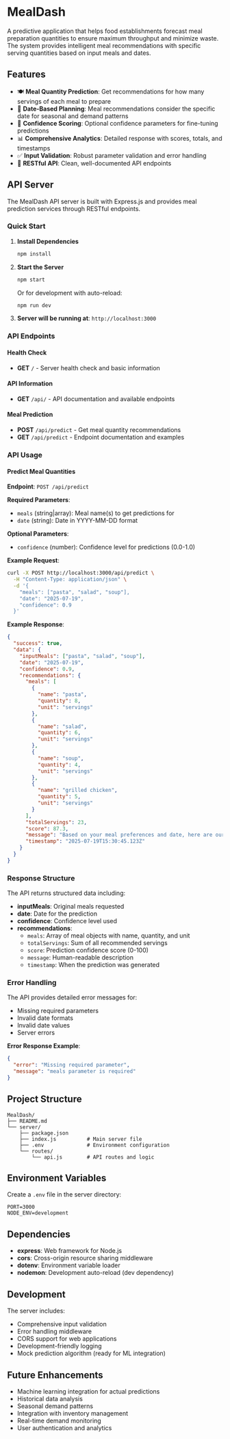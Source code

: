 # MealDash

A predictive application that helps food establishments forecast meal preparation quantities to ensure maximum throughput and minimize waste. The system provides intelligent meal recommendations with specific serving quantities based on input meals and dates.

## Features

- 🍽️ **Meal Quantity Prediction**: Get recommendations for how many servings of each meal to prepare
- 📅 **Date-Based Planning**: Meal recommendations consider the specific date for seasonal and demand patterns
- 🎯 **Confidence Scoring**: Optional confidence parameters for fine-tuning predictions
- 📊 **Comprehensive Analytics**: Detailed response with scores, totals, and timestamps
- ✅ **Input Validation**: Robust parameter validation and error handling
- 🚀 **RESTful API**: Clean, well-documented API endpoints

## API Server

The MealDash API server is built with Express.js and provides meal prediction services through RESTful endpoints.

### Quick Start

1. **Install Dependencies**

   ```bash
   npm install
   ```

2. **Start the Server**

   ```bash
   npm start
   ```

   Or for development with auto-reload:

   ```bash
   npm run dev
   ```

3. **Server will be running at**: `http://localhost:3000`

### API Endpoints

#### Health Check

- **GET** `/` - Server health check and basic information

#### API Information

- **GET** `/api/` - API documentation and available endpoints

#### Meal Prediction

- **POST** `/api/predict` - Get meal quantity recommendations
- **GET** `/api/predict` - Endpoint documentation and examples

### API Usage

#### Predict Meal Quantities

**Endpoint**: `POST /api/predict`

**Required Parameters**:

- `meals` (string|array): Meal name(s) to get predictions for
- `date` (string): Date in YYYY-MM-DD format

**Optional Parameters**:

- `confidence` (number): Confidence level for predictions (0.0-1.0)

**Example Request**:

```bash
curl -X POST http://localhost:3000/api/predict \
  -H "Content-Type: application/json" \
  -d '{
    "meals": ["pasta", "salad", "soup"],
    "date": "2025-07-19",
    "confidence": 0.9
  }'
```

**Example Response**:

```json
{
  "success": true,
  "data": {
    "inputMeals": ["pasta", "salad", "soup"],
    "date": "2025-07-19",
    "confidence": 0.9,
    "recommendations": {
      "meals": [
        {
          "name": "pasta",
          "quantity": 8,
          "unit": "servings"
        },
        {
          "name": "salad",
          "quantity": 6,
          "unit": "servings"
        },
        {
          "name": "soup",
          "quantity": 4,
          "unit": "servings"
        },
        {
          "name": "grilled chicken",
          "quantity": 5,
          "unit": "servings"
        }
      ],
      "totalServings": 23,
      "score": 87.3,
      "message": "Based on your meal preferences and date, here are our recommended meals with quantities!",
      "timestamp": "2025-07-19T15:30:45.123Z"
    }
  }
}
```

### Response Structure

The API returns structured data including:

- **inputMeals**: Original meals requested
- **date**: Date for the prediction
- **confidence**: Confidence level used
- **recommendations**:
  - `meals`: Array of meal objects with name, quantity, and unit
  - `totalServings`: Sum of all recommended servings
  - `score`: Prediction confidence score (0-100)
  - `message`: Human-readable description
  - `timestamp`: When the prediction was generated

### Error Handling

The API provides detailed error messages for:

- Missing required parameters
- Invalid date formats
- Invalid date values
- Server errors

**Error Response Example**:

```json
{
  "error": "Missing required parameter",
  "message": "meals parameter is required"
}
```

## Project Structure

```
MealDash/
├── README.md
└── server/
    ├── package.json
    ├── index.js          # Main server file
    ├── .env              # Environment configuration
    └── routes/
        └── api.js        # API routes and logic
```

## Environment Variables

Create a `.env` file in the server directory:

```env
PORT=3000
NODE_ENV=development
```

## Dependencies

- **express**: Web framework for Node.js
- **cors**: Cross-origin resource sharing middleware
- **dotenv**: Environment variable loader
- **nodemon**: Development auto-reload (dev dependency)

## Development

The server includes:

- Comprehensive input validation
- Error handling middleware
- CORS support for web applications
- Development-friendly logging
- Mock prediction algorithm (ready for ML integration)

## Future Enhancements

- Machine learning integration for actual predictions
- Historical data analysis
- Seasonal demand patterns
- Integration with inventory management
- Real-time demand monitoring
- User authentication and analytics
